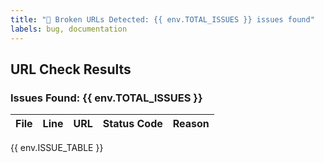 ```yaml
---
title: "🚨 Broken URLs Detected: {{ env.TOTAL_ISSUES }} issues found"
labels: bug, documentation
---
```


## URL Check Results

### Issues Found: {{ env.TOTAL_ISSUES }}

| File | Line | URL | Status Code | Reason |
|------|------|-----|-------------|--------|
{{ env.ISSUE_TABLE }}
